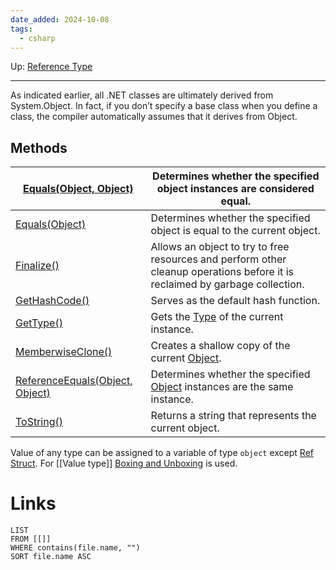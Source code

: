 ```yaml
---
date_added: 2024-10-08
tags:
  - csharp
---
```

Up: [Reference Type](Reference%20Type.md)
___

As indicated earlier, all .NET classes are ultimately derived from System.Object. In fact, if you don’t
specify a base class when you define a class, the compiler automatically assumes that it derives from Object.


## Methods

| [Equals(Object, Object)](https://learn.microsoft.com/en-us/dotnet/api/system.object.equals?view=net-9.0#system-object-equals\(system-object-system-object\))                            | Determines whether the specified object instances are considered equal.                                                                             |
| --------------------------------------------------------------------------------------------------------------------------------------------------------------------------------------- | --------------------------------------------------------------------------------------------------------------------------------------------------- |
| [Equals(Object)](https://learn.microsoft.com/en-us/dotnet/api/system.object.equals?view=net-9.0#system-object-equals\(system-object\))                                                  | Determines whether the specified object is equal to the current object.                                                                             |
| [Finalize()](https://learn.microsoft.com/en-us/dotnet/api/system.object.finalize?view=net-9.0#system-object-finalize)                                                                   | Allows an object to try to free resources and perform other cleanup operations before it is reclaimed by garbage collection.                        |
| [GetHashCode()](https://learn.microsoft.com/en-us/dotnet/api/system.object.gethashcode?view=net-9.0#system-object-gethashcode)                                                          | Serves as the default hash function.                                                                                                                |
| [GetType()](https://learn.microsoft.com/en-us/dotnet/api/system.object.gettype?view=net-9.0#system-object-gettype)                                                                      | Gets the [Type](https://learn.microsoft.com/en-us/dotnet/api/system.type?view=net-9.0) of the current instance.                                     |
| [MemberwiseClone()](https://learn.microsoft.com/en-us/dotnet/api/system.object.memberwiseclone?view=net-9.0#system-object-memberwiseclone)                                              | Creates a shallow copy of the current [Object](https://learn.microsoft.com/en-us/dotnet/api/system.object?view=net-9.0).                            |
| [ReferenceEquals(Object, Object)](https://learn.microsoft.com/en-us/dotnet/api/system.object.referenceequals?view=net-9.0#system-object-referenceequals\(system-object-system-object\)) | Determines whether the specified [Object](https://learn.microsoft.com/en-us/dotnet/api/system.object?view=net-9.0) instances are the same instance. |
| [ToString()](https://learn.microsoft.com/en-us/dotnet/api/system.object.tostring?view=net-9.0#system-object-tostring)                                                                   | Returns a string that represents the current object.                                                                                                |

Value of any type can be assigned to a variable of type `object` except [Ref Struct](Ref%20Struct.md). For [[Value type]]  [Boxing and Unboxing](Boxing%20and%20Unboxing) is used.
# Links
```dataview
LIST
FROM [[]]
WHERE contains(file.name, "")
SORT file.name ASC
```
